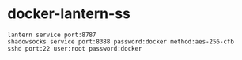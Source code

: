 # docker-lantern-ss
    lantern service port:8787
    shadowsocks service port:8388 password:docker method:aes-256-cfb
    sshd port:22 user:root password:docker
